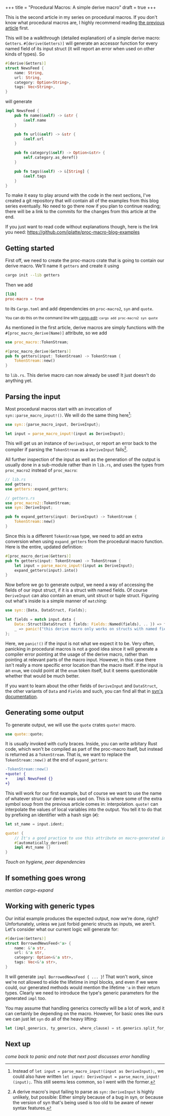 +++
title = "Procedural Macros: A simple derive macro"
draft = true
+++

This is the second article in my series on procedural macros. If you don't know
what procedural macros are, I highly recommend reading
[the previous article][basics] first.

This will be a walkthrough (detailed explanation) of a simple derive macro:
`Getters`. `#[derive(Getters)]` will generate an accessor function for every
named field of its input struct (it will report an error when used on other
kinds of types). So

```rust
#[derive(Getters)]
struct NewsFeed {
    name: String,
    url: String,
    category: Option<String>,
    tags: Vec<String>,
}
```

will generate

```rust
impl NewsFeed {
    pub fn name(&self) -> &str {
        &self.name
    }

    pub fn url(&self) -> &str {
        &self.url
    }

    pub fn category(&self) -> Option<&str> {
        self.category.as_deref()
    }

    pub fn tags(&self) -> &[String] {
        &self.tags
    }
}
```

To make it easy to play around with the code in the next sections, I've created
a git repository that will contain all of the examples from this blog series
eventually. No need to go there now if you plan to continue reading; there will
be a link to the commits for the changes from this article at the end.

If you just want to read code without explanations though, here is the link you
need: <https://github.com/jplatte/proc-macro-blog-examples>

[basics]: /proc-macro-basics/

## Getting started

First off, we need to create the proc-macro crate that is going to contain our
derive macro. We'll name it `getters` and create it using

```sh
cargo init --lib getters
```

Then we add

```toml
[lib]
proc-macro = true
```

to its `Cargo.toml` and add dependencies on `proc-macro2`, `syn` and `quote`.

<small>

You can do this on the command line with [cargo-edit]:
`cargo add proc-macro2 syn quote`

</small>

As mentioned in the first article, derive macros are simply functions with the
`#[proc_macro_derive(Name)]` attribute, so we add

```rust
use proc_macro::TokenStream;

#[proc_macro_derive(Getters)]
pub fn getters(input: TokenStream) -> TokenStream {
    TokenStream::new()
}
```

to `lib.rs`. This derive macro can now already be used! It just doesn't do
anything yet.

[cargo-edit]: https://crates.io/crates/cargo-edit

## Parsing the input

Most procedural macros start with an invocation of `syn::parse_macro_input!()`.
We will do the same thing here[^1]:

```rust
use syn::{parse_macro_input, DeriveInput};

let input = parse_macro_input!(input as DeriveInput);
```

This will get us an instance of `DeriveInput`, or report an error back to the
compiler if parsing the `TokenStream` as a `DeriveInput` fails[^2].

All further inspection of the input as well as the generation of the output is
usually done in a sub-module rather than in `lib.rs`, and uses the types from
`proc_macro2` instead of `proc_macro`:

```rust
// lib.rs
mod getters;
use getters::expand_getters;

// getters.rs
use proc_macro2::TokenStream;
use syn::DeriveInput;

pub fn expand_getters(input: DeriveInput) -> TokenStream {
    TokenStream::new()
}
```

Since this is a different `TokenStream` type, we need to add an extra conversion
when using `expand_getters` from the procedural macro function. Here is the
entire, updated definition:

```rust
#[proc_macro_derive(Getters)]
pub fn getters(input: TokenStream) -> TokenStream {
    let input = parse_macro_input!(input as DeriveInput);
    expand_getters(input).into()
}
```

Now before we go to generate output, we need a way of accessing the fields of
our input struct, if it is a struct with named fields. Of course `DeriveInput`
can also contain an enum, unit struct or tuple struct. Figuring out what's
inside is a simple manner of `match`ing:

```rust
use syn::{Data, DataStruct, Fields};

let fields = match input.data {
    Data::Struct(DataStruct { fields: Fields::Named(fields), .. }) => fields.named,
    _ => panic!("this derive macro only works on structs with named fields"),
};
```

Here, we `panic!()` if the input is not what we expect it to be. Very often,
panicking in procedural macros is not a good idea since it will generate a
compiler error pointing at the usage of the derive macro, rather than pointing
at relevant parts of the macro input. However, in this case there isn't really
a more specific error location than the macro itself. If the input is an `enum`,
we could point at the `enum` token itself, but it seems questionable whether
that would be much better.

If you want to learn about the other fields of `DeriveInput` and `DataStruct`,
the other variants of `Data` and `Fields` and such, you can find all that in
[syn's documentation](https://docs.rs/syn/1.0).

## Generating some output

To generate output, we will use the `quote` crates `quote!` macro.

```rust
use quote::quote;
```

It is usually invoked with curly braces. Inside, you can write arbitary Rust
code, which won't be compiled as part of the proc-macro itself, but instead is
returned as a `TokenStream`. That is, we want to replace the
`TokenStream::new()` at the end of `expand_getters`:

```diff
-TokenStream::new()
+quote! {
+    impl NewsFeed {}
+}
```

This will work for our first example, but of course we want to use the name of
whatever struct our derive was used on. This is where some of the extra symbol
soup from the previous article comes in: interpolation. `quote!` can interpolate
the values of local variables into the output. You tell it to do that by
prefixing an identifier with a hash sign (`#`):

```rust
let st_name = input.ident;

quote! {
    // It's a good practice to use this attribute on macro-generated impl blocks.
    #[automatically_derived]
    impl #st_name {}
}
```

*Touch on hygiene, peer dependencies*

## If something goes wrong

*mention cargo-expand*

## Working with generic types

Our initial example produces the expected output, now we're done, right?
Unfortunately, unless we just forbid generic structs as inputs, we aren't.
Let's consider what our current logic will generate for:

```rust
#[derive(Getters)]
struct BorrowedNewsFeed<'a> {
    name: &'a str,
    url: &'a str,
    category: Option<&'a str>,
    tags: Vec<&'a str>,
}
```

It will generate `impl BorrowedNewsFeed { ... }`! That won't work, since we're
not allowed to elide the lifetime in impl blocks, and even if we were could, our
generated methods would mention the lifetime `'a` in their return types. Clearly
we need to introduce the type's generic parameters for the generated `impl` too.

You may assume that handling generics correctly will be a lot of work, and it
can certainly be depending on the macro. However, for basic ones like ours we
can just let `syn` do all of the heavy lifting:

```rust
let (impl_generics, ty_generics, where_clause) = st.generics.split_for_impl();
```

## Next up

*come back to panic and note that next post discusses error handling*

[^1]: Instead of `let input = parse_macro_input!(input as DeriveInput);`, we could also have written `let input: DeriveInput = parse_macro_input!(input);`. This still seems less common, so I went with the former.

[^2]: A derive macro's input failing to parse as `syn::DeriveInput` is highly unlikely, but possible: Either simply because of a bug in syn, or because the version of syn that's being used is too old to be aware of newer syntax features.
